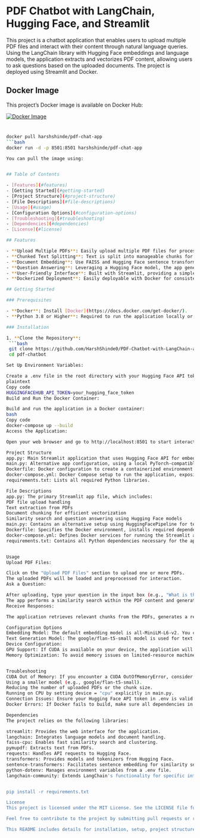 # PDF Chatbot with LangChain, Hugging Face, and Streamlit

This project is a chatbot application that enables users to upload multiple PDF files and interact with their content through natural language queries. Using the LangChain library with Hugging Face embeddings and language models, the application extracts and vectorizes PDF content, allowing users to ask questions based on the uploaded documents. The project is deployed using Streamlit and Docker.

## Docker Image

This project’s Docker image is available on Docker Hub:

[![Docker Image](https://img.shields.io/badge/DockerHub-Image-blue?logo=docker&style=flat)](https://hub.docker.com/r/harshshinde/pdf-chat-app)
   #
  ```bash
docker pull harshshinde/pdf-chat-app
  ```bash
docker run -d -p 8501:8501 harshshinde/pdf-chat-app

You can pull the image using:


## Table of Contents

- [Features](#features)
- [Getting Started](#getting-started)
- [Project Structure](#project-structure)
- [File Descriptions](#file-descriptions)
- [Usage](#usage)
- [Configuration Options](#configuration-options)
- [Troubleshooting](#troubleshooting)
- [Dependencies](#dependencies)
- [License](#license)

## Features

- **Upload Multiple PDFs**: Easily upload multiple PDF files for processing.
- **Chunked Text Splitting**: Text is split into manageable chunks for efficient vectorization and retrieval.
- **Document Embedding**: Use FAISS and Hugging Face sentence transformers to embed PDF content for vector-based similarity search.
- **Question Answering**: Leveraging a Hugging Face model, the app generates relevant responses based on the content of the uploaded PDFs.
- **User-Friendly Interface**: Built with Streamlit, providing a simple, interactive web interface.
- **Dockerized Deployment**: Easily deployable with Docker for consistent environment configuration.

## Getting Started

### Prerequisites

- **Docker**: Install [Docker](https://docs.docker.com/get-docker/).
- **Python 3.8 or Higher**: Required to run the application locally or configure the environment.

### Installation

1. **Clone the Repository**:
   ```bash
   git clone https://github.com/HarshShinde0/PDF-Chatbot-with-LangChain-and-Streamlit.git
   cd pdf-chatbot

Set Up Environment Variables:

Create a .env file in the root directory with your Hugging Face API token:
plaintext
Copy code
HUGGINGFACEHUB_API_TOKEN=your_hugging_face_token
Build and Run the Docker Container:

Build and run the application in a Docker container:
bash
Copy code
docker-compose up --build
Access the Application:

Open your web browser and go to http://localhost:8501 to start interacting with the app.

Project Structure
app.py: Main Streamlit application that uses Hugging Face API for embeddings and text generation.
main.py: Alternative app configuration, using a local PyTorch-compatible pipeline for text generation.
Dockerfile: Docker configuration to create a containerized environment for the application.
docker-compose.yml: Docker Compose setup to run the application, exposing the Streamlit port.
requirements.txt: Lists all required Python libraries.

File Descriptions
app.py: The primary Streamlit app file, which includes:
PDF file upload handling
Text extraction from PDFs
Document chunking for efficient vectorization
Similarity search and question answering using Hugging Face models
main.py: Contains an alternative setup using HuggingFacePipeline for text generation, which may be more suitable if using a GPU locally.
Dockerfile: Specifies the Docker environment, installs required dependencies, and sets up the application.
docker-compose.yml: Defines Docker services for running the Streamlit app, configures environment variables, and exposes port 8501.
requirements.txt: Contains all Python dependencies necessary for the application.


Usage
Upload PDF Files:

Click on the "Upload PDF Files" section to upload one or more PDFs.
The uploaded PDFs will be loaded and preprocessed for interaction.
Ask a Question:

After uploading, type your question in the input box (e.g., "What is the main topic of this document?").
The app performs a similarity search within the PDF content and generates a response based on your question.
Receive Responses:

The application retrieves relevant chunks from the PDFs, generates a response using a language model, and displays the answer.

Configuration Options
Embedding Model: The default embedding model is all-MiniLM-L6-v2. You can configure a different embedding model from Hugging Face by modifying the model name in app.py.
Text Generation Model: The google/flan-t5-small model is used for text generation, providing an efficient balance between response quality and resource usage. For larger documents or more complex questions, consider adjusting model size, though this may increase memory usage.
Device Configuration:
GPU Support: If CUDA is available on your device, the application will utilize it; otherwise, it defaults to CPU. Adjust device settings in main.py as needed.
Memory Optimization: To avoid memory issues on limited-resource machines, try reducing the number of documents uploaded simultaneously or using a smaller language model.


Troubleshooting
CUDA Out of Memory: If you encounter a CUDA OutOfMemoryError, consider:
Using a smaller model (e.g., google/flan-t5-small).
Reducing the number of uploaded PDFs or the chunk size.
Running on CPU by setting device = "cpu" explicitly in main.py.
Connection Issues: Ensure your Hugging Face API token in .env is valid and accessible.
Docker Errors: If Docker fails to build, make sure all dependencies in requirements.txt are compatible with your environment.

Dependencies
The project relies on the following libraries:

streamlit: Provides the web interface for the application.
langchain: Integrates language models and document handling.
faiss-cpu: Enables fast similarity search and clustering.
pymupdf: Extracts text from PDFs.
requests: Handles API requests to Hugging Face.
transformers: Provides models and tokenizers from Hugging Face.
sentence-transformers: Facilitates sentence embedding for similarity search.
python-dotenv: Manages environment variables from a .env file.
langchain-community: Extends LangChain's functionality for specific integrations.


pip install -r requirements.txt

License
This project is licensed under the MIT License. See the LICENSE file for more information.

Feel free to contribute to the project by submitting pull requests or reporting issues. Happy chatting with your PDFs!

This README includes details for installation, setup, project structure, usage instructions, troubleshooting, and dependencies to help users fully understand and operate the PDF chatbot. Let me know if you’d like to add anything else!
